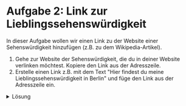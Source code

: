 # Aufgabe 2: Link zur Lieblingssehenswürdigkeit

In dieser Aufgabe wollen wir einen Link zu der Website einer Sehenswürdigkeit hinzufügen (z.B. zu dem Wikipedia-Artikel).

1. Gehe zur Website der Sehenswürdigkeit, die du in deiner Website verlinken möchtest. Kopiere den Link aus der Adresszeile.
2. Erstelle einen Link z.B. mit dem Text "Hier findest du meine Lieblingssehenswürdigkeit in Berlin" und füge den Link aus der Adresszeile ein.

<details>
  <summary>Lösung</summary>

```html
<a href="https://de.wikipedia.org/wiki/Brandenburger_Tor"
  >Hier findest du meine Lieblingssehenswürdigkeit in Berlin</a
>
```

</details>
